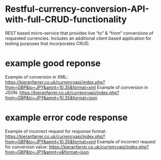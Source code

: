 # Restful-currency-conversion-API-with-full-CRUD-functionality
REST based micro-service that provides live “to” &amp; “from” conversions of requested currencies. Includes an additional client based application for testing purposes that incorporates CRUD.

# example good reponse
Example of conversion in XML: https://kieranfarrer.co.uk/currencyapi/index.php?from=GBP&to=JPY&amnt=10.35&format=xml
Example of conversion in JSON: https://kieranfarrer.co.uk/currencyapi/index.php?from=GBP&to=JPY&amnt=10.35&format=json

# example error code response
Example of incorrect request for response format: https://kieranfarrer.co.uk/currencyapi/index.php?from=GBP&to=JPY&amnt=10.35&format=xml
Example of incorrect request for conversion value: https://kieranfarrer.co.uk/currencyapi/index.php?from=GBP&to=JPY&amnt=x&format=json
